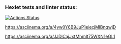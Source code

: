 ### Hexlet tests and linter status:
[![Actions Status](https://github.com/key4c/python-project-lvl1/workflows/hexlet-check/badge.svg)](https://github.com/key4c/python-project-lvl1/actions)

https://asciinema.org/a/4yw0Y6B9JuP1eiecjMlBnqwjD

https://asciinema.org/a/JJDlCajJxtMhmIt75WXN1eGL1
